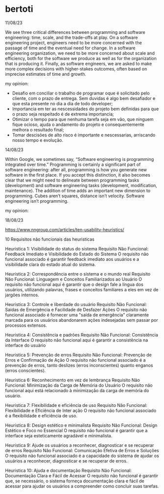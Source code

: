 # bertoti

11/08/23

We see three critical differences between programming and software engineering: time, scale, and the trade-offs at play. On a software engineering project, engineers need to be more concerned with the passage of time and the eventual need for change. In a software engineering organization, we need to be more concerned about scale and efficiency, both for the software we produce as well as for the organization that is producing it. Finally, as software engineers, we are asked to make more complex decisions with higher-stakes outcomes, often based on imprecise estimates of time and growth.

my opinion:
- Desafio em conciliar o trabalho de programar oque é solicitado pelo cliente, com o prazo de entrega. Sem duvidas é algo bem desafiador e que esta presente no dia a dia de todo developer;
- Importancia em ter as nescessidades do projeto bem definidas para que o prazo seja respeitado é de extrema importancia;
- Otimizar o tempo para que nenhuma tarefa seja em vão, que ninguem fique ocioso, ajuda o andamento do projeto e consequentemente melhora o resultado final;
- Tomar descisões de alto risco é importante e nescessarias, arriscando nosso tempo e evolução.

14/08/23

Within Google, we sometimes say, “Software engineering is programming integrated over time.” Programming is certainly a significant part of software engineering: after all, programming is how you generate new software in the first place. If you accept this distinction, it also becomes clear that we might need to delineate between programming tasks (development) and software engineering tasks (development, modification, maintenance). The addition of time adds an important new dimension to programming. Cubes aren’t squares, distance isn’t velocity. Software engineering isn’t programming.

my opinion:

18/08/23

https://www.nngroup.com/articles/ten-usability-heuristics/

10 Requisitos não funcionais das heuristicas

Heuristica 1:
Visibilidade do status do sistema
Requisito Não Funcional: Feedback Imediato e Visibilidade do Estado do Sistema
O requisito não funcional associado é garantir feedback imediato aos usuários e a visibilidade clara do estado atual do sistema. 

Heuristica 2:
Correspondência entre o sistema e o mundo real
Requisito Não Funcional: Linguagem e Conceitos Familiarizados ao Usuário
O requisito não funcional aqui é garantir que o design fale a língua dos usuários, utilizando palavras, frases e conceitos familiares a eles em vez de jargões internos.

Heuristica 3:
Controle e liberdade do usuário
Requisito Não Funcional: Saídas de Emergência e Facilidade de Desfazer Ações
O requisito não funcional associado é fornecer uma "saída de emergência" claramente marcada para os usuários abandonarem ações indesejadas sem passar por processos extensos. 

Heuristica 4:
Consistência e padrões
Requisito Não Funcional: Consistência da Interface
O requisito não funcional aqui é garantir a consistência na interface do usuário

Heuristica 5:
Prevenção de erros 
Requisito Não Funcional: Prevenção de Erros e Confirmação de Ação
O requisito não funcional associado é a prevenção de erros, tanto deslizes (erros inconscientes) quanto enganos (erros conscientes).

Heuristica 6:
Reconhecimento em vez de lembrança
Requisito Não Funcional: Minimização da Carga de Memória do Usuário
O requisito não funcional aqui está relacionado à minimização da carga de memória do usuário.

Heuristica 7:
Flexibilidade e eficiência de uso
Requisito Não Funcional: Flexibilidade e Eficiência de Inter ação
O requisito não funcional associado é a flexibilidade e eficiência de uso.

Heuristica 8:
Design estético e minimalista
Requisito Não Funcional: Design Estético e Foco no Essencial
O requisito não funcional é garantir que a interface seja esteticamente agradável e minimalista.

Heuristica 9:
Ajude os usuários a reconhecer, diagnosticar e se recuperar de erros
Requisito Não Funcional: Comunicação Efetiva de Erros e Soluções
O requisito não funcional associado é a capacidade do sistema de ajudar os usuários a reconhecer, diagnosticar e se recuperar de erros. 

Heuristica 10:
Ajuda e documentação
Requisito Não Funcional: Documentação Clara e Fácil de Acessar
O requisito não funcional é garantir que, se necessário, o sistema forneça documentação clara e fácil de acessar para ajudar os usuários a compreender como concluir suas tarefas. 
